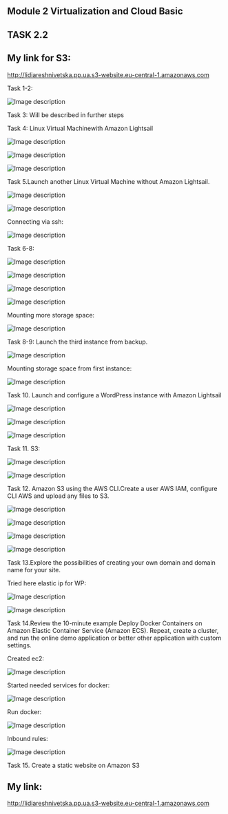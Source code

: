 ## Module 2 Virtualization and Cloud Basic
## TASK 2.2

## My link for S3:
http://lidiareshnivetska.pp.ua.s3-website.eu-central-1.amazonaws.com

Task 1-2:

![Image description](./img/common/reg.png)

Task 3: Will be described in further steps

Task 4: Linux Virtual Machinewith Amazon Lightsail

![Image description](./img/Lightsail/1.png)

![Image description](./img/Lightsail/2.png)

![Image description](./img/Lightsail/3.png)

Task 5.Launch another Linux Virtual Machine without Amazon Lightsail.

![Image description](./img/centos/1.png)

![Image description](./img/centos/2.png)

Connecting via ssh:

![Image description](./img/centos/3.png)

Task 6-8:

![Image description](./img/centos/4.png)

![Image description](./img/centos/5.png)

![Image description](./img/centos/6.png)

![Image description](./img/centos/7.png)

Mounting more storage space:

![Image description](./img/centos/8.png)

Task 8-9: Launch the third instance from backup.

![Image description](./img/centos/9.png)

Mounting storage space from first instance:

![Image description](./img/centos/10.png)

Task 10. Launch and configure a WordPress instance with Amazon Lightsail

![Image description](./img/wp/1.png)

![Image description](./img/wp/2.png)

![Image description](./img/wp/3.png)

Task 11. S3:

![Image description](./img/s3/1.png)

![Image description](./img/s3/2.png)

Task 12. Amazon S3 using the AWS CLI.Create a user AWS IAM, configure CLI AWS and upload any files to S3.

![Image description](./img/s3/4.png)

![Image description](./img/s3/5.png)

![Image description](./img/s3/6.png)

![Image description](./img/s3/7.png)

Task 13.Explore the possibilities of creating your own domain and domain name for your site.

Tried here elastic ip for WP:

![Image description](./img/wp2/1.png)

![Image description](./img/wp2/2.png)

Task 14.Review   the   10-minute example Deploy   Docker   Containers   on   Amazon   Elastic Container Service (Amazon ECS). Repeat, create a cluster, and run the online demo application or better other application with custom settings.

Created ec2:

![Image description](./img/docker/1.png)

Started needed services for docker:

![Image description](./img/docker/2.png)

Run docker:

![Image description](./img/docker/3.png)

Inbound rules:

![Image description](./img/docker/4.png)

Task 15. Create a static website on Amazon S3

## My link:
http://lidiareshnivetska.pp.ua.s3-website.eu-central-1.amazonaws.com
